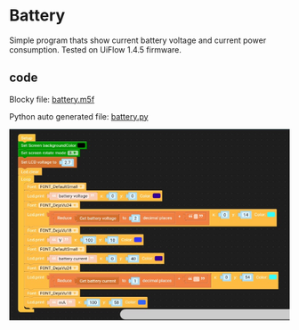 # Battery

Simple program thats show current battery voltage and current power consumption.
Tested on UiFlow 1.4.5 firmware.

## code

Blocky file: [battery.m5f](battery.m5f)

Python auto generated file: [battery.py](battery.py)

![block.jpeg](block.jpeg)
